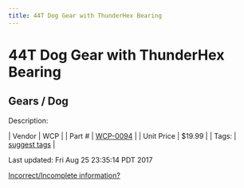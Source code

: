 ```yaml
---
title: 44T Dog Gear with ThunderHex Bearing
---
```


# 44T Dog Gear with ThunderHex Bearing
## Gears / Dog
Description: 	 

| Vendor | WCP | 
| Part # | [WCP-0094](http://www.wcproducts.net/WCP-0094) | 
| Unit Price | $19.99 | 
| Tags: | [suggest tags](https://docs.google.com/forms/d/e/1FAIpQLSeWyY8v3RgOty-MyWmh9U0iivNYN_molChYyS-0U-o-kOAv_g/viewform) | 

Last updated: Fri Aug 25 23:35:14 PDT 2017

 [Incorrect/Incomplete information?](https://docs.google.com/forms/d/e/1FAIpQLSeWyY8v3RgOty-MyWmh9U0iivNYN_molChYyS-0U-o-kOAv_g/viewform)